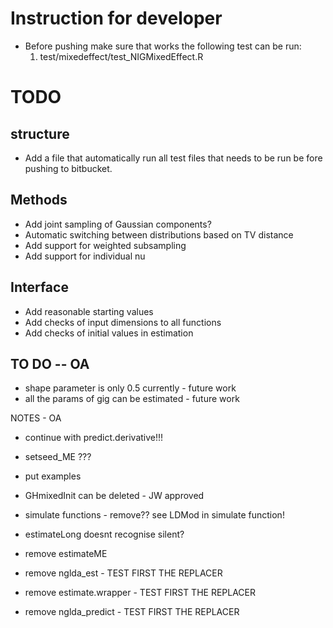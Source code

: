 # Instruction for developer #

* Before pushing make sure that works the following test can be run:
	1.	test/mixedeffect/test_NIGMixedEffect.R

# TODO #

## structure ##
* Add a file that automatically run all test files that needs to be run be fore pushing to bitbucket.

## Methods ##
* Add joint sampling of Gaussian components?
* Automatic switching between distributions based on TV distance
* Add support for weighted subsampling
* Add support for individual nu

## Interface ##
* Add reasonable starting values
* Add checks of input dimensions to all functions
* Add checks of initial values in estimation

## TO DO -- OA
- shape parameter is only 0.5 currently - future work
- all the params of gig can be estimated - future work

NOTES - OA
- continue with predict.derivative!!!
- setseed_ME ???
- put examples
- GHmixedInit can be deleted - JW approved
- simulate functions - remove?? see LDMod in simulate function!
- estimateLong doesnt recognise silent?
- remove estimateME

- remove nglda_est - TEST FIRST THE REPLACER
- remove estimate.wrapper - TEST FIRST THE REPLACER
- remove nglda_predict - TEST FIRST THE REPLACER
